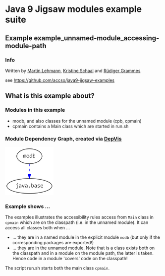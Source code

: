 ﻿# Java 9 Jigsaw modules example suite
## Example example_unnamed-module_accessing-module-path

### Info
Written by [Martin Lehmann](https://github.com/MartinLehmann1971), [Kristine Schaal](https://github.com/kristines) and [Rüdiger Grammes](https://github.com/rgrammes) 

see https://github.com/accso/java9-jigsaw-examples

## What is this example about?

### Modules in this example
* modb, and also classes for the unnamed module (cpb, cpmain)
* cpmain contains a Main class which are started in run.sh

### Module Dependency Graph, created via [DepVis](https://github.com/accso/java9-jigsaw-depvis)
![Example's Module Dependency Graph](moduledependencies.png)

### Example shows ...
The examples illustrates the accessibility rules access from `Main` class in `cpmain` which are on the classpath (i.e. in the unnamed module). It can access all classes both when ...
  - ... they are in a named module in the explicit module `modb` (but only if the corresponding packages are exported!)
  - ... they are in the unnamed module.
Note that is a class exists both on the classpath and in a module on the module path, the latter is taken. Hence code in a module 'covers' code on the classpath!

The script run.sh starts both the main class `cpmain`.
